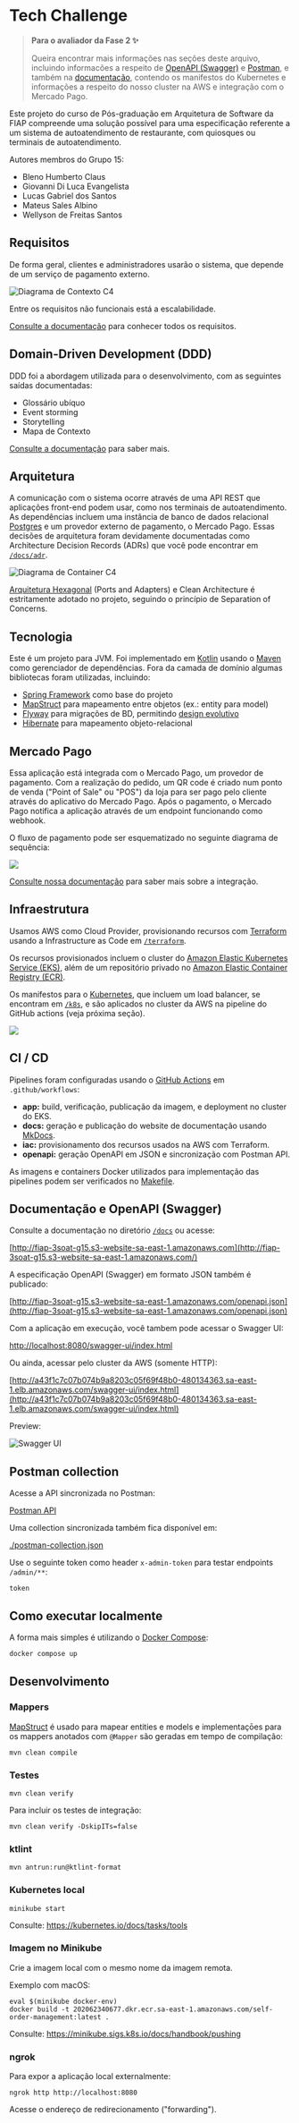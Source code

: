 # Tech Challenge

> **Para o avaliador da Fase 2 ✨**
>
> Queira encontrar mais informações nas seções deste arquivo, incluindo informacões a respeito de [OpenAPI (Swagger)](#openapi-swagger) e [Postman](#postman), e também na [documentação](#documentação), contendo os manifestos do Kubernetes e informações a respeito do nosso cluster na AWS e integração com o Mercado Pago.

Este projeto do curso de Pós-graduação em Arquitetura de Software da FIAP compreende uma solução possível para uma especificação referente a um sistema de autoatendimento de restaurante, com quiosques ou terminais de autoatendimento.

Autores membros do Grupo 15:

- Bleno Humberto Claus
- Giovanni Di Luca Evangelista
- Lucas Gabriel dos Santos
- Mateus Sales Albino
- Wellyson de Freitas Santos

## Requisitos

De forma geral, clientes e administradores usarão o sistema, que depende de um serviço de pagamento externo.

![Diagrama de Contexto C4](docs/diagrams/c4-context.png)

Entre os requisitos não funcionais está a escalabilidade.

[Consulte a documentação](docs/requirements.md) para conhecer todos os requisitos.

## Domain-Driven Development (DDD)

DDD foi a abordagem utilizada para o desenvolvimento, com as seguintes saídas documentadas:

- Glossário ubíquo
- Event storming
- Storytelling
- Mapa de Contexto

[Consulte a documentação](docs/README.md) para saber mais.

## Arquitetura

A comunicação com o sistema ocorre através de uma API REST que aplicações front-end podem usar, como nos terminais de autoatendimento. As dependências incluem uma instância de banco de dados relacional [Postgres](https://www.postgresql.org) e um provedor externo de pagamento, o Mercado Pago. Essas decisões de arquitetura foram devidamente documentadas como Architecture Decision Records (ADRs) que você pode encontrar em [`/docs/adr`](docs/adr).

![Diagrama de Container C4](docs/diagrams/c4-container.png)

[Arquitetura Hexagonal](https://alistair.cockburn.us/hexagonal-architecture) (Ports and Adapters) e Clean Architecture é estritamente adotado no projeto, seguindo o princípio de Separation of Concerns.

## Tecnologia

Este é um projeto para JVM. Foi implementado em [Kotlin](https://kotlinlang.org) usando o [Maven](https://maven.apache.org) como gerenciador de dependências. Fora da camada de domínio algumas bibliotecas foram utilizadas, incluindo:

- [Spring Framework](https://spring.io) como base do projeto
- [MapStruct](https://mapstruct.org) para mapeamento entre objetos (ex.: entity para model)
- [Flyway](https://flywaydb.org) para migrações de BD, permitindo [design evolutivo](https://martinfowler.com/articles/evodb.html)
- [Hibernate](https://hibernate.org) para mapeamento objeto-relacional

## Mercado Pago

Essa aplicação está integrada com o Mercado Pago, um provedor de pagamento. Com a realização do pedido, um QR code é criado num ponto de venda ("Point of Sale" ou "POS") da loja para ser pago pelo cliente através do aplicativo do Mercado Pago. Após o pagamento, o Mercado Pago notifica a aplicação através de um endpoint funcionando como webhook.

O fluxo de pagamento pode ser esquematizado no seguinte diagrama de sequência:

![](docs/diagrams/payment-sequence.png)

[Consulte nossa documentação](/docs/mercado-pago.md) para saber mais sobre a integração.

## Infraestrutura

Usamos AWS como Cloud Provider, provisionando recursos com [Terraform](https://www.terraform.io) usando a Infrastructure as Code em [`/terraform`](terraform).

Os recursos provisionados incluem o cluster do [Amazon Elastic Kubernetes Service (EKS)](https://aws.amazon.com/eks), além de um repositório privado no [Amazon Elastic Container Registry (ECR)](https://aws.amazon.com/ecr).

Os manifestos para o [Kubernetes](https://kubernetes.io), que incluem um load balancer, se encontram em [`/k8s`](k8s), e são aplicados no cluster da AWS na pipeline do GitHub actions (veja próxima seção).

![](docs/diagrams/aws.jpeg)

## CI / CD

Pipelines foram configuradas usando o [GitHub Actions](https://github.com/features/actions) em `.github/workflows`:

- **app:** build, verificação, publicação da imagem, e deployment no cluster do EKS.
- **docs:** geração e publicação do website de documentação usando [MkDocs](https://www.mkdocs.org/).
- **iac:** provisionamento dos recursos usados na AWS com Terraform.
- **openapi:** geração OpenAPI em JSON e sincronização com Postman API.

As imagens e containers Docker utilizados para implementação das pipelines podem ser verificados no [Makefile](Makefile).

## Documentação e OpenAPI (Swagger)

Consulte a documentação no diretório [`/docs`](docs) ou acesse:

[http://fiap-3soat-g15.s3-website-sa-east-1.amazonaws.com](http://fiap-3soat-g15.s3-website-sa-east-1.amazonaws.com/)

A especificação OpenAPI (Swagger) em formato JSON também é publicado:

[http://fiap-3soat-g15.s3-website-sa-east-1.amazonaws.com/openapi.json](http://fiap-3soat-g15.s3-website-sa-east-1.amazonaws.com/openapi.json)

Com a aplicação em execução, você tambem pode acessar o Swagger UI:

[http://localhost:8080/swagger-ui/index.html](http://localhost:8080/swagger-ui/index.html)

Ou ainda, acessar pelo cluster da AWS (somente HTTP):

[http://a43f1c7c07b074b9a8203c05f69f48b0-480134363.sa-east-1.elb.amazonaws.com/swagger-ui/index.html](http://a43f1c7c07b074b9a8203c05f69f48b0-480134363.sa-east-1.elb.amazonaws.com/swagger-ui/index.html)

Preview:

![Swagger UI](docs/img/swagger-ui.png)

## Postman collection

Acesse a API sincronizada no Postman:

[Postman API](https://fiap-3soat-g15.postman.co/workspace/tech-challenge~febf1412-7ce2-4cb4-8bca-50f4fdd3a479/api/c77ec61d-c410-443e-92f7-c204be16083b?action=share&creator=12986472)

Uma collection sincronizada também fica disponível em:

[./postman-collection.json](postman-collection.json)

Use o seguinte token como header `x-admin-token` para testar endpoints `/admin/**`:

```
token
```

## Como executar localmente

A forma mais simples é utilizando o [Docker Compose](https://docs.docker.com/compose):

```bash
docker compose up
```

## Desenvolvimento

### Mappers

[MapStruct](https://mapstruct.org) é usado para mapear entities e models e implementaçōes para os mappers anotados com `@Mapper` são geradas em tempo de compilação:

```
mvn clean compile
```

### Testes

```
mvn clean verify
```

Para incluir os testes de integração:

```
mvn clean verify -DskipITs=false
```

### ktlint

```
mvn antrun:run@ktlint-format
```

### Kubernetes local

```
minikube start
```

Consulte: https://kubernetes.io/docs/tasks/tools

### Imagem no Minikube

Crie a imagem local com o mesmo nome da imagem remota.

Exemplo com macOS:

```
eval $(minikube docker-env)
docker build -t 202062340677.dkr.ecr.sa-east-1.amazonaws.com/self-order-management:latest .
```

Consulte: https://minikube.sigs.k8s.io/docs/handbook/pushing

### ngrok

Para expor a aplicação local externalmente:

```
ngrok http http://localhost:8080
```

Acesse o endereço de redirecionamento ("forwarding").
